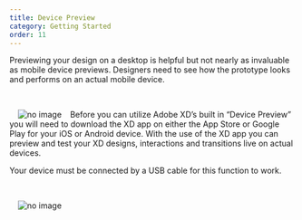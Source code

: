 ```yaml
---
title: Device Preview
category: Getting Started
order: 11
---
```


Previewing your design on a desktop is helpful but not nearly as invaluable as mobile device previews. Designers need to see how the prototype looks and performs on an actual mobile device.   

&nbsp;  

<img style="padding: 0px 15px; float: left" src="https://iwilfried.github.io/Adobe-XD-eBook/images/XD-Device-Preview-01.png" alt="no image" />Before you can utilize Adobe XD’s built in “Device Preview” you will need to download the XD app on either the App Store or Google Play for your iOS or Android device.
With the use of the XD app you can preview and test your XD designs, interactions and transitions live on actual devices. 

Your device must be connected by a USB cable for this function to work.

&nbsp;  

<img style="padding: 0px 15px; float: left" src="https://iwilfried.github.io/Adobe-XD-eBook/images/XD-Device-Preview-02.png" alt="no image" />